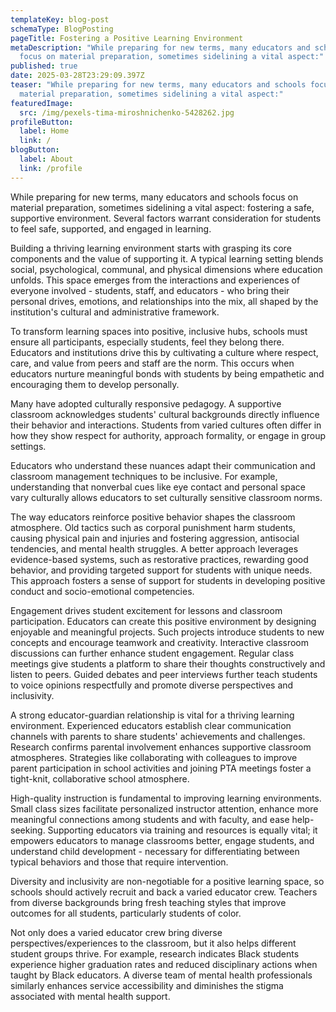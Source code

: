 ```yaml
---
templateKey: blog-post
schemaType: BlogPosting
pageTitle: Fostering a Positive Learning Environment
metaDescription: "While preparing for new terms, many educators and schools
  focus on material preparation, sometimes sidelining a vital aspect:"
published: true
date: 2025-03-28T23:29:09.397Z
teaser: "While preparing for new terms, many educators and schools focus on
  material preparation, sometimes sidelining a vital aspect:"
featuredImage:
  src: /img/pexels-tima-miroshnichenko-5428262.jpg
profileButton:
  label: Home
  link: /
blogButton:
  label: About
  link: /profile
---
```

While preparing for new terms, many educators and schools focus on material preparation, sometimes sidelining a vital aspect: fostering а safe, supportive environment. Several factors warrant consideration for students to feel safe, supported, and engaged in learning.



Building a thriving learning environment starts with grasping its core components and the value of supporting it. A typical learning setting blends social, psychological, communal, and physical dimensions where education unfolds. This space emerges from the interactions and experiences of everyone involved - students, staff, and educators - who bring their personal drives, emotions, and relationships into the mix, all shaped by the institution's cultural and administrative framework.



To transform learning spaces into positive, inclusive hubs, schools must ensure all participants, especially students, feel they belong there. Educators and institutions drive this by cultivating a culture where respect, care, and value from peers and staff are the norm. This occurs when educators nurture meaningful bonds with students by being empathetic and encouraging them to develop personally.



Many have adopted culturally responsive pedagogy. A supportive classroom acknowledges students' cultural backgrounds directly influence their behavior and interactions. Students from varied cultures often differ in how they show respect for authority, approach formality, or engage in group settings.



Educators who understand these nuances adapt their communication and classroom management techniques to be inclusive. For example, understanding that nonverbal cues like eye contact and personal space vary culturally allows educators to set culturally sensitive classroom norms.



The way educators reinforce positive behavior shapes the classroom atmosphere. Old tactics such as corporal punishment harm students, causing physical pain and injuries and fostering aggression, antisocial tendencies, and mental health struggles. A better approach leverages evidence-based systems, such as restorative practices, rewarding good behavior, and providing targeted support for students with unique needs. This approach fosters a sense of support for students in developing positive conduct and socio-emotional competencies.



Engagement drives student excitement for lessons and classroom participation. Educators can create this positive environment by designing enjoyable and meaningful projects. Such projects introduce students to new concepts and encourage teamwork and creativity. Interactive classroom discussions can further enhance student engagement. Regular class meetings give students a platform to share their thoughts constructively and listen to peers. Guided debates and peer interviews further teach students to voice opinions respectfully and promote diverse perspectives and inclusivity.



A strong educator-guardian relationship is vital for а thriving learning environment. Experienced educators establish clear communication channels with parents to share students' achievements and challenges. Research confirms parental involvement enhances supportive classroom atmospheres. Strategies like collaborating with colleagues to improve parent participation in school activities and joining PTA meetings foster a tight-knit, collaborative school atmosphere.



High-quality instruction is fundamental to improving learning environments. Small class sizes facilitate personalized instructor attention, enhance more meaningful connections among students and with faculty, and ease help-seeking. Supporting educators via training and resources is equally vital; it empowers educators to manage classrooms better, engage students, and understand child development - necessary for differentiating between typical behaviors and those that require intervention.



Diversity and inclusivity are non-negotiable for a positive learning space, so schools should actively recruit and back a varied educator crew. Teachers from diverse backgrounds bring fresh teaching styles that improve outcomes for all students, particularly students of color.



Not only does a varied educator crew bring diverse perspectives/experiences to the classroom, but it also helps different student groups thrive. For example, research indicates Black students experience higher graduation rates and reduced disciplinary actions when taught by Black educators. A diverse team of mental health professionals similarly enhances service accessibility and diminishes the stigma associated with mental health support.